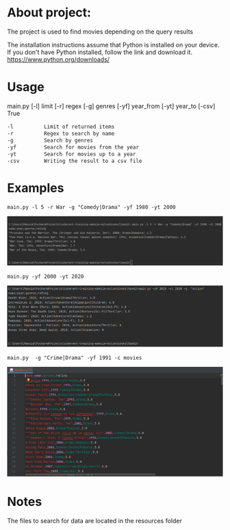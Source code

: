 About project:
====================
The project is used to find movies depending on the query results

The installation instructions assume that Python is installed on your device.
If you don't have Python installed, follow the link and download it.
https://www.python.org/downloads/

Usage
====================
main.py [-l] limit [-r] regex [-g] genres [-yf] year_from [-yt] year_to  [-csv] True  

    -l          Limit of returned items
    -r          Regex to search by name
    -g          Search by genres    
    -yf         Search for movies from the year
    -yt         Search for movies up to a year
    -csv        Writing the result to a csv file

Examples
====================
    main.py -l 5 -r War -g "Comedy|Drama" -yf 1980 -yt 2000
![alt text](resources/screenshots/Screenshot_4.png)
    
    main.py -yf 2000 -yt 2020
    
![alt text](resources\screenshots\Screenshot_5.png)
   
    main.py  -g "Crime|Drama" -yf 1991 -c movies

![alt text](resources\screenshots\Screenshot_6.png)


Notes
====================
The files to search for data are located in the resources folder
